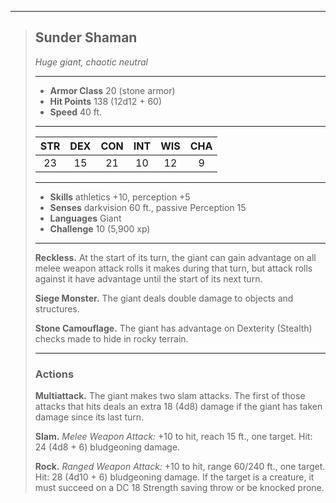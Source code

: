 ***
> ## Sunder Shaman
> *Huge giant, chaotic neutral*
> 
> ***
> 
> - **Armor Class** 20 (stone armor)
> - **Hit Points** 138 (12d12 + 60)
> - **Speed** 40 ft.
> 
> ***
> 
> |STR|DEX|CON|INT|WIS|CHA|
> |:---:|:---:|:---:|:---:|:---:|:---:|
> |23|15|21|10|12|9|
> 
> ***
> 
> - **Skills** athletics +10, perception +5
> - **Senses** darkvision 60 ft., passive Perception 15
> - **Languages** Giant
> - **Challenge** 10 (5,900 xp)
> 
> ***
> 
> **Reckless.** At the start of its turn, the giant can gain advantage on all melee weapon attack rolls it makes during that turn, but attack rolls against it have advantage until the start of its next turn.
> 
> **Siege Monster.** The giant deals double damage to objects and structures.
> 
> **Stone Camouflage.** The giant has advantage on Dexterity (Stealth) checks made to hide in rocky terrain.
> 
> ***
> 
> ### Actions
> **Multiattack.** The giant makes two slam attacks. The first of those attacks that hits deals an extra 18 (4d8) damage if the giant has taken damage since its last turn.
> 
> **Slam.** *Melee Weapon Attack:* +10 to hit, reach 15 ft., one target. Hit: 24 (4d8 + 6) bludgeoning damage.
> 
> **Rock.** *Ranged Weapon Attack:* +10 to hit, range 60/240 ft., one target. Hit: 28 (4d10 + 6) bludgeoning damage. If the target is a creature, it must succeed on a DC 18 Strength saving throw or be knocked prone.